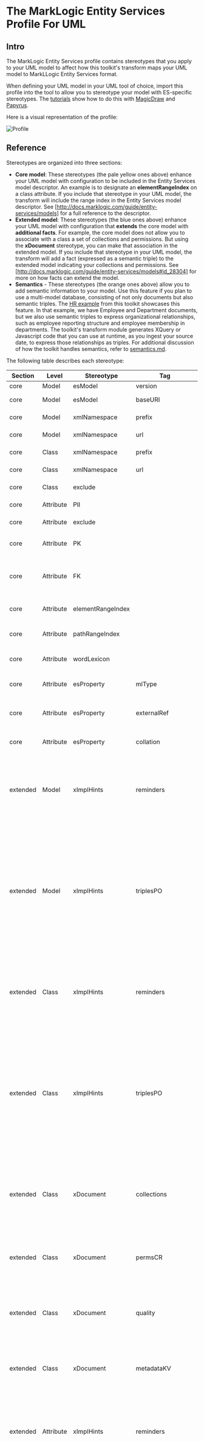 # The MarkLogic Entity Services Profile For UML

## Intro
The MarkLogic Entity Services profile contains stereotypes that you apply to your UML model to affect how this toolkit's transform maps your UML model to MarkLLogic Entity Services format. 

When defining your UML model in your UML tool of choice, import this profile into the tool to allow you to stereotype your model with ES-specific stereotypes. The [tutorials](../tutorials) show how to do this with [MagicDraw](../tutorials/magicdraw_model_edit.md) and [Papyrus](../tutorials/papyrus_model_edit.md).

Here is a visual representation of the profile:

![Profile](../umlProfile/magicdraw/profile.png)

## Reference
Stereotypes are organized into three sections: 
- **Core model**: These stereotypes (the pale yellow ones above) enhance your UML model with configuration to be included in the Entity Services model descriptor. An example is to designate an **elementRangeIndex** on a class attribute. If you include that stereotype in your UML model, the transform will include the range index in the Entity Services model descriptor. See [http://docs.marklogic.com/guide/entity-services/models] for a full reference to the descriptor.
- **Extended model**: These stereotypes (the blue ones above) enhance your UML model with configuration that **extends** the core model with **additional facts**. For example, the core model does not allow you to associate with a class a set of collections and permissions. But using the **xDocument** stereotype, you can make that association in the extended model. If you include that stereotype in your UML model, the transform will add a fact (expressed as a semantic triple) to the extended model indicating your collections and permissions. See [http://docs.marklogic.com/guide/entity-services/models#id_28304] for more on how facts can extend the model.
- **Semantics** - These stereotypes (the orange ones above) allow you to add semantic information to your model. Use this feature if you plan to use a multi-model database, consisting of not only documents but also semantic triples. The [HR example](../examples/hr) from this toolkit showcases this feature. In that example, we have Employee and Department documents, but we also use semantic triples to express organizational relationships, such as employee reporting structure and employee membership in departments. The toolkit's transform module generates XQuery or Javascript code that you can use at runtime, as you ingest your source date, to express those relationships as triples. For additional discussion of how the toolkit handles semantics, refer to [semantics.md](semantics.md). 

The following table describes each stereotype:

|Section|Level|Stereotype|Tag|"Musical" Type|Cardinality|Mapping To Entity Services|
|---|---|---|---|---|---|---|
|core|Model|esModel|version|string|1|Entity Services model version|
|core|Model|esModel|baseURI|string|0..1|Entity Services model base URI. If omitted, transform uses default.|
|core|Model|xmlNamespace|prefix|string|1|Entity Services XML namespace prefix for all entities|
|core|Model|xmlNamespace|url|string|1|Entity Services XML namespace URL for all entities|
|core|Class|xmlNamespace|prefix|string|1|Entity Services XML namespace prefix for that entity. Overrides model-level.|
|core|Class|xmlNamespace|url|string|1|Entity Services XML namespace URL for that entity. Overrides model-level.|
|core|Class|exclude||||Transform will not include entity corresponding to this class.|
|core|Attribute|PII||||Mark this attribute as personally identifiable information.|
|core|Attribute|exclude||||Transform will not include entity property corresponding to this attribute.|
|core|Attribute|PK||||The property corresponding to this attribute is the one and only primary key of the entity.|
|core|Attribute|FK||||The attribute refers to another class, but the corresponding property's type will be the corresponding entity's primary key type rather than an internal reference.|
|core|Attribute|elementRangeIndex||||The property corresponding to this attribute is added to the list of element range indexes for the entity.|
|core|Attribute|pathRangeIndex||||The property corresponding to this attribute is added to the list of path range indexes for the entity.|
|core|Attribute|wordLexicon||||The property corresponding to this attribute is added to the list of word lexicons for the entity.|
|core|Attribute|esProperty|mlType|string|0..1|The property corresponding to this attribute will have the specified type. This overrides the UML type.|
|core|Attribute|esProperty|externalRef|string|0..1|The property corresponding to this attribute will be an external reference with the specified value. Use the ES ref format.|
|core|Attribute|esProperty|collation|string|0..1|The string property corresponding to this attribute will have the specified collation.|
|extended|Model|xImplHints|reminders|string|0..*|This adds a reminder fact indicating that your model has the specified reminders. The reminder is the object of the semantic fact and is recorded in the fact as a string literal. The contents of the reminder can be just text (a "note to self") or can contain embedded code that you can evaluate at runtime. The contents are up to you.|
|extended|Model|xImplHints|triplesPO|CSV iri,istring|0..*|This adds a fact about your model. What is that fact? Well, you get to decide what the predicate and object are. You specify them in tags. You can specify multiple triplePO values; for each the transform creates a fact indicating that the model for the specified predicate has the specified object. In "triplePO", P means predicate, O means object. You specify PO as a CSV string. P is a fully-qualified or prefixed IRI known at design time. O can be either an IRI (fully-qualified or prefixed) or a string literal. If it is an IRI, it must be known at design time. If it is a string literal, it's like the reminder hint: it can be loose text or executable code.|
|extended|Class|xImplHints|reminders|string|0..*|This adds a reminder fact indicating that your class has the specified reminders. The reminder is the object of the semantic fact and is recorded in the fact as a string literal. The contents of the reminder can be just text (a "note to self") or can contain embedded code that you can evaluate at runtime. The contents are up to you.|
|extended|Class|xImplHints|triplesPO|CSV iri,istring|0..*|This adds a fact about your class. What is that fact? Well, you get to decide what the predicate and object are. You specify them in tags. You can specify multiple triplePO values; for each the transform creates a fact indicating that the class for the specified predicate has the specified object. In "triplePO", P means predicate, O means object. You specify PO as a CSV string. P is a fully-qualified or prefixed IRI known at design time. O can be either an IRI (fully-qualified or prefixed) or a string literal. If it is an IRI, it must be known at design time. If it is a string literal, it's like the reminder hint: it can be loose text or executable code.|
|extended|Class|xDocument|collections|xstring|0..*|This adds a fact indicating that the class contains the specified collections. The tag type is xstring, which means you specify the collections statically (as a fixed string) or dynamically (as the value of an attribute or even code). The transform's code generator uses this fact during generation of the writer module.|
|extended|Class|xDocument|permsCR|CSV string,string|0..*|This adds a fact indicating that the class contains the specified capability-role permissions. Currently these values must be fixed strings; they can't be dynamic.  The transform's code generator uses this fact during generation of the writer module.|
|extended|Class|xDocument|quality|int|0..1|This adds a fact indicating that the class has, for scoring purposes, the specified quality. Currently this value must be a static integer; it can't be dynamic. The transform's code generator uses this fact during generation of the writer module.|
|extended|Class|xDocument|metadataKV|string|0..*|This adds a fact indicating that the class contains the specified key-vlaue metadata pairs. Currently these values must be fixed strings; they can't be dynamic.  The transform's code generator uses this fact during generation of the writer module.|
|extended|Attribute|xImplHints|reminders|string|0..*|This adds a reminder fact indicating that your attribute has the specified reminders. The reminder is the object of the semantic fact and is recorded in the fact as a string literal. The contents of the reminder can be just text (a "note to self") or can contain embedded code that you can evaluate at runtime. The contents are up to you.|
|extended|Attribute|xImplHints|triplesPO|CSV iri,istring|0..*|This adds a fact about your attribute. What is that fact? Well, you get to decide what the predicate and object are. You specify them in tags. You can specify multiple triplePO values; for each the transform creates a fact indicating that the attribute for the specified predicate has the specified object. In "triplePO", P means predicate, O means object. You specify PO as a CSV string. P is a fully-qualified or prefixed IRI known at design time. O can be either an IRI (fully-qualified or prefixed) or a string literal. If it is an IRI, it must be known at design time. If it is a string literal, it's like the reminder hint: it can be loose text or executable code.|
|extended|Attribute|xCalculated|concat|xstring|0..*|This adds a fact indicating that the value of your attribute is the concatenation of the values indicated in the concat tag. Your attribute's type should be either string or IRI; if it is IRI, the concat (when all the components are combined) should evaluate to a valid IRI. Each term in the concat can be either a static or dyanmic string.|
|extended|Attribute|xURI||||This adds a fact indicating that value of the attribute functions as the URI of an instance of the class. This stereotype has no tag. If you wish to specify how the URI is constructed, stereotype the same attribute as concat and build the URI that way. The transform's code generator uses this fact during generation of the writer module.|
|extended|Attribute|xBizKey||||This adds a fact indicating that the attribute is a business key of the class.|
|extended|Attribute|xHeader|field|xstring|1|This adds a fact indicating that this attribute should be added to the envelope header. The name of the header field is given by the tag "field", which can be a static name or dynamically evaluated. The value of the header field is the value of the attribute. The transform's code generator uses this fact during generation of the headers module.|
|semantic|Model|semPrefixes|prefixesPU|CSV string,string|1..*|Here you define prefixes of IRIs that you refer to in the other semantic stereotypes. In the tag prefixesPU, you write each prefix as a comma-separated string of prefix and URL. You can define multiple prefixes. You don't need to define common prefixes like owl, rdf, foaf; for a complete list of pre-defined prefixes, see <http://docs.marklogic.com/sem:prefixes>.|
|semantic|Class|semType|types|iri|1..*|Here you specify the RDF types that document instances of the class belong to. This stereotype is used by the tranform's code generator to build the triples section of the document envelope. For each type you specify in the types tag, the generator creates a triple SPO, where S is the semIRI of the instance, P is the rdf:type predicate, and O is the specified semantic type. You can specify the as fully-qualified or prefixed.|
|semantic|Class|semFacts|facts_sPO|CSV xiany?,xiany,xiany|1..*|This experimental stereotype allows you to build arbitrary triples for a document instance of your class. The transform's code generator adds these triples to the document envelope. You can add as many facts as you like. For each, the tag facts_sPO specifies the subject, predicate, and object of the triple. The subject is optional; if you omit it, the subject is the semIRI of the class. All values can be either static or dynamic. The [JokeBook example](../examples/jokeBook) shows the use of this stereotype.|
|semantic|Attribute|semIRI||||Here you specify the IRI of a document instance of this class. This attribute can have either a string or an IRI type. The IRI is the value of this attribute.  Typically the IRI is dynamic, dependent on other attributes in the class. You can use the xCalculated stereotype to build the IRI dynamically. The transform's semantic code generator uses the semIRI value to build triples at runtime.|
|semantic|Attribute|semLabel||||Here you specify the English RDFS label of a document instance of this class. The label is the value of this attribute. This attribute's type should be string. If you need more flexibility in labelling (e.g, French RDFS label, SKOS labels), use semFacts.|
|semantic|Attribute|semProperty|predicate|iri|1|Here you specify a semantic property of the document instance of your class. The transform's code generator adds a triple, expressing this property, to the document envelope. The subject of the property is the semIRI of your document instance; you must designate one of the attributes as semIRI. As for the predicate of the property, you specify that in the predicate tag. The object of the property is the value of the attribute unless you define qualifiedObject_sPO. Assuming you don't define qualifiedObject_sPO, the value is either a literal or an IRI. It is an IRI if the attribute's type is IRI or if the attribute is a reference to another object; if it is a reference to another object, that object's class must have a semIRI.  If the attribute's type is string, boolean, real, or integer, the object of the triple is a literal of that type.|
|semantic|Attribute|semProperty|qualifiedObject_sPO|CSV xipany?,xipany,xipany|0..*|If you define this tag, the object of the semantic property is a qualified object, or a set of triples that describes the complex structure of the object. Use this when your property needs a qualified relation pattern. The way it works is as follows: the transform's code generator assigns as the object of the property a blank node. In your tag, you specify one or more predicate/object combinations for that blank node. THe blank node itself is just a placeholder; what the stereotype is stating is that the document instance of the class has a property whose object is a thing that can be described with the specified predicates and objects. The tag is qualifiedObject_sPO. It is a CSV of predicate-object. You can also specified subject-object-predicate if your subject is something other than the blank node. The [JokeBook example](../examples/jokeBook) shows the use of this stereotype.|

## Musical Types
The stereotype tags follow the "musical" grammar. "Musical" stands for MarkLogic UML Stereotype IRI and Concat language. Here are the types:

- string - An unquoted string literal whose value is fixed at design time. 
- int - An integer (unquoted)
- iri - An unquoted string designating a semantic IRI whose value is fixed at design time. You can write it in two forms: fully-qualified IRI (http://xmlns.com/foaf/0.1/Person) or prefixed IRI (foaf:Person). If your prefix is not well-known, you should declare it using the semPrefixes stereotype. For a list of well-known prefixes, refer to <http://docs.marklogic.com/sem.prefixes>.
- istring - An IRI or a string. If it is unquoted, it is considered an IRI and must follow the Musical iri type syntax. If it is quoted, it is considered a string; the transform will remove the outer quotes.
- xstring: A static or dynamic string. Accepted forms:
	- $attribute(A) - The value of attribute A from the same class.
	- $xqy(xquery code) - The value resulting from execution of the code.
	- $sjs(server-side javascript code) - The value resulting from execution of the code. 
	- any unquoted string - resulting in a string
	- any quoted string - resulting in a string with the outer quotes preserved
- xiany - A static or dynamic IRI, string, integer, or boolean. Accepted forms:
	- $attribute(A) - The value of attribute A from the same class.
	- $xqy(xquery code) - The value resulting from execution of the code.
	- $sjs(server-side javascript code) - The value resulting from execution of the code. 
	- $iri - The IRI of the instance
	- $iri(I) - A fixed IRI in fully-qualified or prefixed form
	- unquoted string that converts to an integer - integer
	- unquoted string that converts to a boolean - boolean
	- unquoted string that converts to a real - real
	- unquoted string in the form of a prefixed IRI - IRI
	- unquoted string that is NOT in the form of the above - will treat like an IRI
	- quoted string - string with outer quotes removed
- xipany - A static or dynamic IRI, string, integer, or boolean used for semantics involving relationships between classes. Accepted forms:
	- $sattribute(A) - The value of attribute A from the source class.
	- $tattribute(A) - The value of attribute A from the target class.
	- $xqy(xquery code) - The value resulting from execution of the code.
	- $sjs(server-side javascript code) - The value resulting from execution of the code. 
	- $iri - The IRI of the source instance
	- $iri(I) - A fixed IRI in fully-qualified or prefixed form
	- $value - The value of the relationship's attribute.
	- unquoted string that converts to an integer - integer
	- unquoted string that converts to a boolean - boolean
	- unquoted string that converts to a real - real
	- unquoted string in the form of a prefixed IRI - IRI
	- unquoted string that is NOT in the form of the above - will treat like an IRI
	- quoted string - string with outer quotes removed

For CSVs, use CSV escape rules if any term contains a comma.

IMPORTANT NOTE: $xqy() and $sjs() are NOT supported currently. This is future functionality.

## Static vs Dynamic Tags
The stereotype's tags allow

- Every tag in a core model stereotype must be static. This content must be finalized at the time of generating the ES model.
- In the extended model stereotypes, every PREDICATE must be static. The content must be finalized at the time of generated the extended ES facts.
- In the extended model stereotypes, an OBJECT can be dynamic unless it's an IRI. If it's an IRI, the tranform must resolve the IRI prior to generating the extended fact. 
- In the semantic stereotypes, semTypes and semProperty.predicate are static. If you need dynamic types and properties, use semFacts instead.
- In the semantic stereotypes, the semIRI and semLabel are dynamic.

## Inheritance of Stereotypes
One issue in which we need to clearly set the rules is the inheritance of stereotypes from a superclass to a subclass. If class B refers to class A using a generalization relationship, B inherits the attributes of A. But does B also inherit the stereotypes of those attributes? And what of the class-level stereotypes? Does B inherit the class-level stereotypes of A?

Let's start with attributes. If superclass A defines attribute X, subclass B inherits attribute X with all of its stereotypes. If B does an OVERRIDE and specifies X as one of its attributes, B uses its own definition of X; B's attribute X does NOT inherit the stereotypes of A's attribute X. 

This can have significant consequences. For example, if X is stereotyped as PK in A but not in B, then X is NOT the primary key of B. Overriding the attribute has removed the primary key from B. If B wants a primary key, it needs to stereotype some other attribute as PK.  

On the other hand, suppose B leaves attribute X alone, inheriting it from A without overriding it. If B then adds a new attribute Y, which is not present in A, and stereotypes Y as PK, then B has TWO primary keys: X and Y. This is a problem; at most one primary key is permitted in a class.

Worse, suppose A has class-level stereotype semTypes and its attribute Z is stereotyped semIRI. Suppose B overrides attribute Z and, as a result, NONE OF ITS attributes is stereotyped as semIRI. This leads to a problem. B inherits the semantic types of A but has no IRI field; there is no way to specify triples indicating that instances of B have the RDF types specified by semTypes. 

Overriding inherited stereotyped attributes requires care. You usually DON'T NEED TO DO IT. When you do, don't shoot yourself in the foot.

As for class-level stereotypes, B inherits most, but not all, stereotypes from A. When B applies to itself a stereotype it inherits from A, in some cases the effect is to ADD to A's defintiion. In others the effect is to OVERRIDE/REPLACE A's definition.

The following table summarizes how the transform resolves class stereotype inheritance.

|Section|Stereotype|Inheritance Behavior|Who's Watching|
|---|---|---|---|
|core|xmlNamespace|Inherited but subclass can override it by defining the same stereotype.|UML-to-ES generator|
|core|exclude|Not inherited. The superclass is excluded, but subclasses are by default included. The [movies example](../examples/movies) shows the utility of using the superclass merely to define common attributes. In that example the superclass, Contributor, is excluded from the ES model. Its subclasses -- PersonContributor and CompanyContributor -- are included and inherit the attributes of Contributor.|UML-to-ES generator|
|extended|xImplHints|Not inherited. Hints are part of the extended model and used only in comment blocks and by code generators. Whoever's watching can apply the hints to subclasses if it deems appropriate.|Your code/code generator.|
|extended|xDocument|Inherited. If subclass also defines this stereotype it is ADDING. To have the subclass REPLACE/OVERRIDE rather than ADD, it should drop a hint.|DHF code generator. Your code generator or code.|
|sem|semTypes|Inherited. If subclass also defines this stereotype it is ADDING. To have the subclass REPLACE/OVERRIDE rather than ADD, it should drop a hint.|DHF code generator. Your code generator or code.|
|sem|semFacts|Inherited. If the subclass also defines this stereotype, it is ADDING.|DHF code generator. Your code generator or code.|
